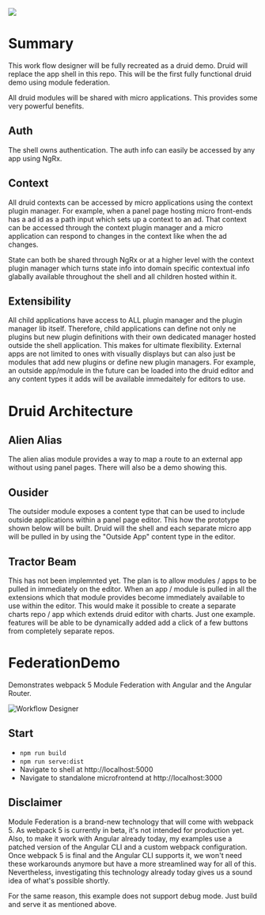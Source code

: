 ![](https://smeskey-github-prod.s3.amazonaws.com/projects/druid/github/worklow_designer_v1_manage.png)

# Summary

This work flow designer will be fully recreated as a druid demo. Druid will replace the app shell in this repo. This will be the first fully functional druid demo using module federation.

All druid modules will be shared with micro applications. This provides some very powerful benefits.

## Auth

The shell owns authentication. The auth info can easily be accessed by any app using NgRx.

## Context

All druid contexts can be accessed by micro applications using the context plugin manager. For example, when a panel page hosting micro front-ends has a ad id as a path input which sets up a context to an ad. That context can be accessed through the context plugin manager and a micro application can respond to changes in the context like when the ad changes.

State can both be shared through NgRx or at a higher level with the context plugin manager which turns state info into domain specific contextual info glabally available throughout the shell and all children hosted within it.

## Extensibility

All child applications have access to ALL plugin manager and the plugin manager lib itself. Therefore, child applications can define not only ne plugins but new plugin definitions with their own dedicated manager hosted outside the shell application. This makes for ultimate flexibility. External apps are not limited to ones with visually displays but can also just be modules that add new plugins or define new plugin managers. For example, an outside app/module in the future can be loaded into the druid editor and any content types it adds will be available immedaitely for editors to use.

# Druid Architecture

## Alien Alias

The alien alias module provides a way to map a route to an external app without using panel pages. There will also be a demo showing this.

## Ousider

The outsider module exposes a content type that can be used to include outside applications within a panel page editor. This how the prototype shown below will be built. Druid will the shell and each separate micro app will be pulled in by using the "Outside App" content type in the editor.

## Tractor Beam

This has not been implemnted yet. The plan is to allow modules / apps to be pulled in immediately on the editor. When an app / module is pulled in all the extensions which that module provides become immediately available to use within the editor. This would make it possible to create a separate charts repo / app which extends druid editor with charts. Just one example. features will be able to be dynamically added add a click of a few buttons from completely separate repos.

# FederationDemo

Demonstrates webpack 5 Module Federation with Angular and the Angular Router.

![Workflow Designer](./result.png)

## Start

- ``npm run build``
- ``npm run serve:dist``
- Navigate to shell at http://localhost:5000
- Navigate to standalone microfrontend at http://localhost:3000

## Disclaimer

Module Federation is a brand-new technology that will come with webpack 5. As webpack 5 is currently in beta, it's not intended for production yet. Also, to make it work with Angular already today, my examples use a patched version of the Angular CLI and a custom webpack configuration. Once webpack 5 is final and the Angular CLI supports it, we won't need these workarounds anymore but have a more streamlined way for all of this. Nevertheless, investigating this technology already today gives us a sound idea of what's possible shortly.

For the same reason, this example does not support debug mode. Just build and serve it as mentioned above.
